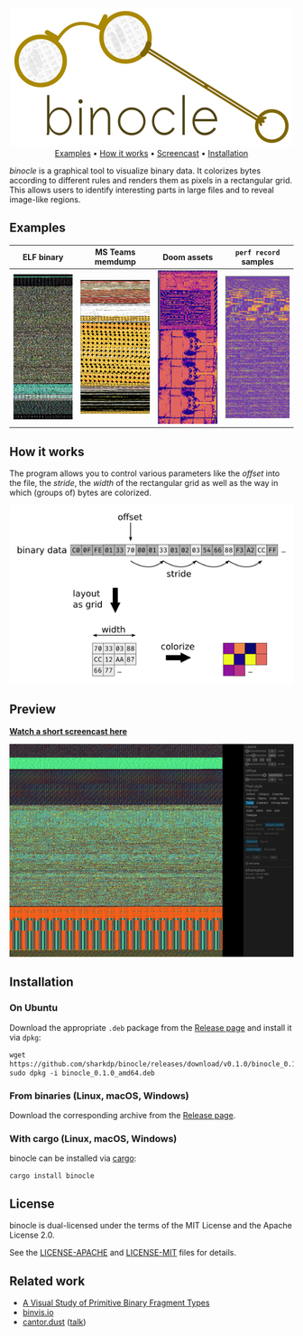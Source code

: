 <p align="center">
  <img src="assets/logo.png" />
  <br>
  <a href="#examples">Examples</a> • 
  <a href="#how-it-works">How it works</a> • 
  <a href="https://shark.fish/binocle.mp4">Screencast</a> • 
  <a href="#installation">Installation</a>
</p>

*binocle* is a graphical tool to visualize binary data.
It colorizes bytes according to different rules and renders them as pixels in a rectangular grid.
This allows users to identify interesting parts in large files and to reveal image-like regions.

## Examples

| ELF binary | MS Teams memdump | Doom assets | `perf record` samples |
|---|---|---|---|
| <img src="assets/example-elf.png" width="200" /> | <img src="assets/example-teams-memdump.png" width="200" /> | <img src="assets/example-doom.png" width="200" /> | <img src="assets/example-perf-record.png" width="200" /> |

## How it works

The program allows you to control various parameters like the *offset* into the file, the *stride*,
the *width* of the rectangular grid as well as the way in which (groups of) bytes are colorized.

<p align="center"><img src="assets/binary-view.png" /></p>

## Preview

[**Watch a short screencast here**](https://shark.fish/binocle.mp4)

![](assets/screenshot.png)

## Installation

### On Ubuntu

Download the appropriate `.deb` package from the [Release page](https://github.com/sharkdp/binocle/releases)
and install it via `dpkg`:
```
wget https://github.com/sharkdp/binocle/releases/download/v0.1.0/binocle_0.1.0_amd64.deb
sudo dpkg -i binocle_0.1.0_amd64.deb
```

### From binaries (Linux, macOS, Windows)

Download the corresponding archive from the [Release page](https://github.com/sharkdp/binocle/releases).

### With cargo (Linux, macOS, Windows)

binocle can be installed via [cargo](https://doc.rust-lang.org/cargo/):
```
cargo install binocle
```

## License

binocle is dual-licensed under the terms of the MIT License and the Apache License 2.0.

See the [LICENSE-APACHE](LICENSE-APACHE) and [LICENSE-MIT](LICENSE-MIT) files for details.

## Related work

  - [A Visual Study of Primitive Binary Fragment Types](http://www.rumint.org/gregconti/publications/taxonomy-bh.pdf)
  - [binvis.io](http://binvis.io/)
  - [cantor.dust](https://sites.google.com/site/xxcantorxdustxx/) ([talk](https://www.youtube.com/watch?v=4bM3Gut1hIk))
